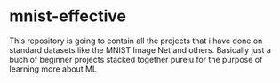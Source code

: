 # mnist-effective
This repository is going to contain all the projects that i have done on standard datasets like the MNIST Image Net and others. Basically just a buch of beginner projects stacked together purelu for the purpose of learning more about ML